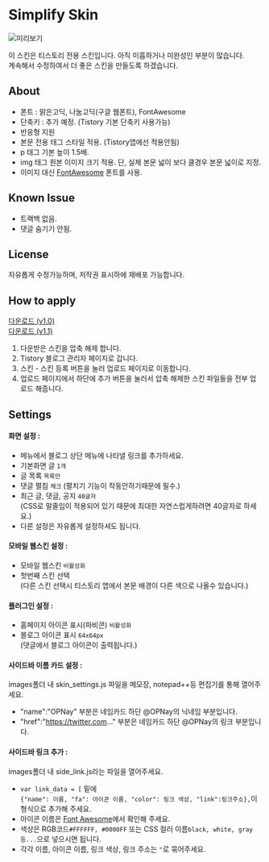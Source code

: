 # Simplify Skin
![미리보기](http://cfile3.uf.tistory.com/image/2314CF3D557D4E7D1D233C)

이 스킨은 티스토리 전용 스킨입니다. 아직 미흡하거나 미완성인 부분이 많습니다.<br>
계속해서 수정하여서 더 좋은 스킨을 만들도록 하겠습니다.

## About
- 폰트 : 맑은고딕, 나눔고딕(구글 웹폰트), FontAwesome
- 단축키 : 추가 예정. (Tistory 기본 단축키 사용가능)
- 반응형 지원
- 본문 전용 태그 스타일 적용. (Tistory앱에선 적용안됨)
 - p 태그 기본 높이 1.5배.
 - img 태그 원본 이미지 크기 적용. 단, 실제 본문 넓이 보다 클경우 본문 넓이로 지정.
- 이미지 대신 [FontAwesome](http://fortawesome.github.io/Font-Awesome/) 폰트를 사용.

## Known Issue
- 트랙백 없음.
- 댓글 숨기기 안됨.

## License
자유롭게 수정가능하며, 저작권 표시하에 재배포 가능합니다.

## How to apply
[다운로드 (v1.0)](https://github.com/OPNay/Tistory-Skin/archive/Simplify-v1.0.zip)<br>
[다운로드 (v1.1)](https://github.com/OPNay/Tistory-Skin/archive/Simplify-v1.1.zip)

1. 다운받은 스킨을 압축 해제 합니다.
2. Tistory 블로그 관리자 페이지로 갑니다.
3. 스킨 - 스킨 등록 버튼을 눌러 업로드 페이지로 이동합니다.
4. 업로드 페이지에서 하단에 추가 버튼을 눌러서 압축 해제한 스킨 파일들을 전부 업로드 해줍니다. 

## Settings

#### 화면 설정 :
- 메뉴에서 블로그 상단 메뉴에 나타낼 링크를 추가하세요.
- 기본화면 글 `1개`
- 글 목록 `목록만`
- 댓글 펼침 `체크` (펼치기 기능이 작동안하기때문에 필수.)
- 최근 글, 댓글, 공지 `40글자`<br>
  (CSS로 말줄임이 적용되어 있기 때문에 최대한 자연스럽게하려면 40글자로 하세요.)
- 다른 설정은 자유롭게 설정하셔도 됩니다.

#### 모바일 웹스킨 설정 :
- 모바일 웹스킨 `비활성화`
- 첫번째 스킨 선택<br>
  (다른 스킨 선택시 티스토리 앱에서 본문 배경이 다른 색으로 나올수 있습니다.)

#### 플러그인 설정 :
- 홈페이지 아이콘 표시(파비콘) `비활성화`
- 블로그 아이콘 표시 `64x64px`<br>
  (댓글에서 블로그 아이콘이 출력됩니다.)

#### 사이드바 이름 카드 설정 :
images폴더 내 skin_settings.js 파일을 메모장, notepad++등 편집기를 통해 열어주세요.
- "name":"OPNay" 부분은 네임카드 하단 @OPNay의 닉네임 부분입니다.
- "href":"https://twitter.com..." 부분은 네임카드 하단 @OPNay의 링크 부분입니다.

#### 사이드바 링크 추가 :
images폴더 내 side_link.js라는 파일을 열어주세요.
-	`var link_data = [` 밑에<br>
  `{"name": 이름, "fa": 아이콘 이름, "color": 링크 색상, "link":링크주소},`이 형식으로 추가해 주세요.<br>
- 아이콘 이름은 [Font Awesome](http://fortawesome.github.io/Font-Awesome/icons)에서 확인해 주세요.
- 색상은 RGB코드`#FFFFFF, #0000FF` 또는 CSS 컬러 이름`black, white, gray 등...`으로 넣으시면 됩니다.
- 각각 이름, 아이콘 이름, 링크 색상, 링크 주소는 `"`로 묶어주세요.
